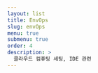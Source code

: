 ```yaml
---
layout: list
title: EnvOps
slug: envOps
menu: true
submenu: true
order: 4
description: >
  클라우드 컴퓨팅 세팅, IDE 관련
---
```

